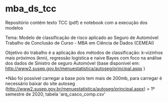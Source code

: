 # mba_ds_tcc
Repositório contém texto TCC (pdf) e notebook com a execução dos modelos

Tema: Modelo de classificação de risco aplicado ao Seguro de Automóvel
Trabalho de Conclusão de Curso - MBA em Ciência de Dados (CEMEAI)

Objetivo do trabalho é a aplicação dos métodos de classificação: k-vizinhos mais próximos (knn), regressão logística e naive Bayes com foco na análise dos dados de Sinistro de seguro Automóvel (base disponível em: http://www2.susep.gov.br/menuestatistica/autoseg/principal.aspx )

*Não foi possível carregar a base pois tem mais de 200mb, para carregar é necessário baixar do site autoseg (http://www2.susep.gov.br/menuestatistica/autoseg/principal.aspx) > 1º semestre de 2020, tabela 'arq_casco_comp.csv'
